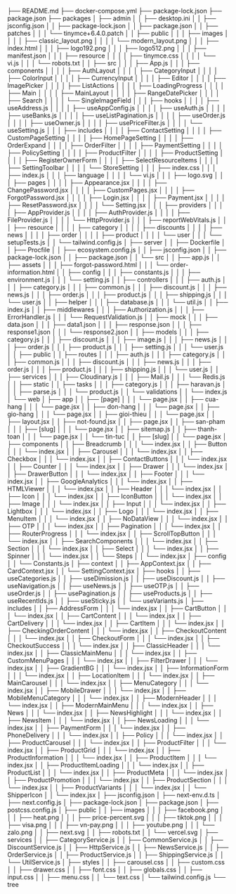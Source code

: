 ├── README.md
├── docker-compose.yml
├── package-lock.json
├── package.json
├── packages
│   ├── admin
│   │   ├── desktop.ini
│   │   ├── jsconfig.json
│   │   ├── package-lock.json
│   │   ├── package.json
│   │   ├── patches
│   │   │   └── tinymce+6.4.0.patch
│   │   ├── public
│   │   │   ├── images
│   │   │   │   ├── classic_layout.png
│   │   │   │   └── modern_layout.png
│   │   │   ├── index.html
│   │   │   ├── logo192.png
│   │   │   ├── logo512.png
│   │   │   ├── manifest.json
│   │   │   ├── resource
│   │   │   │   ├── tinymce.css
│   │   │   │   └── vi.js
│   │   │   └── robots.txt
│   │   ├── src
│   │   │   ├── App.js
│   │   │   ├── components
│   │   │   │   ├── AuthLayout
│   │   │   │   ├── CategoryInput
│   │   │   │   ├── ColorInput
│   │   │   │   ├── CurrencyInput
│   │   │   │   ├── Editor
│   │   │   │   ├── ImagePicker
│   │   │   │   ├── ListActions
│   │   │   │   ├── LoadingProgress
│   │   │   │   ├── Main
│   │   │   │   ├── MainLayout
│   │   │   │   ├── RangeDatePicker
│   │   │   │   ├── Search
│   │   │   │   └── SingleImageField
│   │   │   ├── hooks
│   │   │   │   ├── useAddress.js
│   │   │   │   ├── useAppConfig.js
│   │   │   │   ├── useAuth.js
│   │   │   │   ├── useBanks.js
│   │   │   │   ├── useListPagination.js
│   │   │   │   ├── useOrder.js
│   │   │   │   ├── useOwner.js
│   │   │   │   ├── usePriceFilter.js
│   │   │   │   └── useSetting.js
│   │   │   ├── includes
│   │   │   │   ├── ContactSetting
│   │   │   │   ├── CustomPageSetting
│   │   │   │   ├── HomePageSetting
│   │   │   │   ├── OrderExpand
│   │   │   │   ├── OrderFilter
│   │   │   │   ├── PaymentSetting
│   │   │   │   ├── PolicySetting
│   │   │   │   ├── ProductFilter
│   │   │   │   ├── ProductSetting
│   │   │   │   ├── RegisterOwnerForm
│   │   │   │   ├── SelectResourceItems
│   │   │   │   ├── SettingToolbar
│   │   │   │   └── StoreSetting
│   │   │   ├── index.css
│   │   │   ├── index.js
│   │   │   ├── language
│   │   │   │   └── vi.js
│   │   │   ├── logo.svg
│   │   │   ├── pages
│   │   │   │   ├── Appearance.jsx
│   │   │   │   ├── ChangePassword.jsx
│   │   │   │   ├── CustomPages.jsx
│   │   │   │   ├── ForgotPassword.jsx
│   │   │   │   ├── Login.jsx
│   │   │   │   ├── Payment.jsx
│   │   │   │   ├── ResetPassword.jsx
│   │   │   │   └── Setting.jsx
│   │   │   ├── providers
│   │   │   │   ├── AppProvider.js
│   │   │   │   ├── AuthProvider.js
│   │   │   │   ├── FileProvider.js
│   │   │   │   └── HttpProvider.js
│   │   │   ├── reportWebVitals.js
│   │   │   ├── resource
│   │   │   │   ├── category
│   │   │   │   ├── discounts
│   │   │   │   ├── news
│   │   │   │   ├── order
│   │   │   │   ├── product
│   │   │   │   └── user
│   │   │   └── setupTests.js
│   │   └── tailwind.config.js
│   ├── server
│   │   ├── Dockerfile
│   │   ├── Procfile
│   │   ├── ecosystem.config.js
│   │   ├── jsconfig.json
│   │   ├── package-lock.json
│   │   ├── package.json
│   │   └── src
│   │       ├── app.js
│   │       ├── assets
│   │       │   ├── forgot-password.html
│   │       │   └── order-information.html
│   │       ├── config
│   │       │   ├── constants.js
│   │       │   ├── environment.js
│   │       │   └── setting.js
│   │       ├── controllers
│   │       │   ├── auth.js
│   │       │   ├── category.js
│   │       │   ├── common.js
│   │       │   ├── discount.js
│   │       │   ├── news.js
│   │       │   ├── order.js
│   │       │   ├── product.js
│   │       │   ├── shipping.js
│   │       │   └── user.js
│   │       ├── helper
│   │       │   ├── database.js
│   │       │   └── util.js
│   │       ├── index.js
│   │       ├── middlewares
│   │       │   ├── Authorization.js
│   │       │   ├── ErrorHandler.js
│   │       │   └── RequestValidation.js
│   │       ├── mock
│   │       │   ├── data.json
│   │       │   ├── data1.json
│   │       │   ├── response.json
│   │       │   ├── response1.json
│   │       │   └── response2.json
│   │       ├── models
│   │       │   ├── category.js
│   │       │   ├── discount.js
│   │       │   ├── image.js
│   │       │   ├── news.js
│   │       │   ├── order.js
│   │       │   ├── product.js
│   │       │   ├── setting.js
│   │       │   └── user.js
│   │       ├── public
│   │       ├── routes
│   │       │   ├── auth.js
│   │       │   ├── category.js
│   │       │   ├── common.js
│   │       │   ├── discount.js
│   │       │   ├── news.js
│   │       │   ├── order.js
│   │       │   ├── product.js
│   │       │   ├── shipping.js
│   │       │   └── user.js
│   │       ├── services
│   │       │   ├── Cloudinary.js
│   │       │   ├── Mail.js
│   │       │   └── Redis.js
│   │       ├── static
│   │       ├── tasks
│   │       │   ├── category.js
│   │       │   ├── haravan.js
│   │       │   ├── parse.js
│   │       │   └── product.js
│   │       └── validations
│   │           └── index.js
│   └── web
│       ├── app
│       │   ├── [page]
│       │   │   └── page.jsx
│       │   ├── cua-hang
│       │   │   └── page.jsx
│       │   ├── don-hang
│       │   │   └── page.jsx
│       │   ├── gio-hang
│       │   │   └── page.jsx
│       │   ├── gioi-thieu
│       │   │   └── page.jsx
│       │   ├── layout.jsx
│       │   ├── not-found.jsx
│       │   ├── page.jsx
│       │   ├── san-pham
│       │   │   ├── [slug]
│       │   │   └── page.jsx
│       │   ├── sitemap.js
│       │   ├── thanh-toan
│       │   │   └── page.jsx
│       │   └── tin-tuc
│       │       ├── [slug]
│       │       └── page.jsx
│       ├── components
│       │   ├── Breadcrumb
│       │   │   └── index.jsx
│       │   ├── Button
│       │   │   └── index.jsx
│       │   ├── Carousel
│       │   │   └── index.jsx
│       │   ├── Checkbox
│       │   │   └── index.jsx
│       │   ├── ContactButtons
│       │   │   └── index.jsx
│       │   ├── Counter
│       │   │   └── index.jsx
│       │   ├── Drawer
│       │   │   └── index.jsx
│       │   ├── DrawerButton
│       │   │   └── index.jsx
│       │   ├── Footer
│       │   │   └── index.jsx
│       │   ├── GoogleAnalytics
│       │   │   └── index.jsx
│       │   ├── HTMLViewer
│       │   │   └── index.jsx
│       │   ├── Header
│       │   │   └── index.jsx
│       │   ├── Icon
│       │   │   └── index.jsx
│       │   ├── IconButton
│       │   │   └── index.jsx
│       │   ├── Image
│       │   │   └── index.jsx
│       │   ├── Input
│       │   │   └── index.jsx
│       │   ├── Lightbox
│       │   │   └── index.jsx
│       │   ├── Logo
│       │   │   └── index.jsx
│       │   ├── MenuItem
│       │   │   └── index.jsx
│       │   ├── NoDataView
│       │   │   └── index.jsx
│       │   ├── OTP
│       │   │   └── index.jsx
│       │   ├── Pagination
│       │   │   └── index.jsx
│       │   ├── RouterProgress
│       │   │   └── index.jsx
│       │   ├── ScrollTopButton
│       │   │   └── index.jsx
│       │   ├── SearchComponents
│       │   │   └── index.jsx
│       │   ├── Section
│       │   │   └── index.jsx
│       │   ├── Select
│       │   │   └── index.jsx
│       │   ├── Spinner
│       │   │   └── index.jsx
│       │   └── Steps
│       │       └── index.jsx
│       ├── config
│       │   └── Constants.js
│       ├── context
│       │   ├── AppContext.jsx
│       │   ├── CardContext.jsx
│       │   └── SettingContext.jsx
│       ├── hooks
│       │   ├── useCategories.js
│       │   ├── useDimission.js
│       │   ├── useDiscount.js
│       │   ├── useNavigation.js
│       │   ├── useNews.js
│       │   ├── useOTP.js
│       │   ├── useOrder.js
│       │   ├── usePagination.js
│       │   ├── useProducts.js
│       │   ├── useRecentIds.js
│       │   ├── useSticky.js
│       │   └── useVariants.js
│       ├── includes
│       │   ├── AddressForm
│       │   │   └── index.jsx
│       │   ├── CartButton
│       │   │   └── index.jsx
│       │   ├── CartContent
│       │   │   └── index.jsx
│       │   ├── CartDelivery
│       │   │   └── index.jsx
│       │   ├── CartItem
│       │   │   └── index.jsx
│       │   ├── CheckingOrderContent
│       │   │   └── index.jsx
│       │   ├── CheckoutContent
│       │   │   └── index.jsx
│       │   ├── CheckoutForm
│       │   │   └── index.jsx
│       │   ├── CheckoutSuccess
│       │   │   └── index.jsx
│       │   ├── ClassicHeader
│       │   │   └── index.jsx
│       │   ├── ClassicMainMenu
│       │   │   └── index.jsx
│       │   ├── CustomMenuPages
│       │   │   └── index.jsx
│       │   ├── FilterDrawer
│       │   │   └── index.jsx
│       │   ├── GradientBG
│       │   │   └── index.jsx
│       │   ├── InformationForm
│       │   │   └── index.jsx
│       │   ├── LocationItem
│       │   │   └── index.jsx
│       │   ├── MainCarousel
│       │   │   └── index.jsx
│       │   ├── MenuCategory
│       │   │   └── index.jsx
│       │   ├── MobileDrawer
│       │   │   └── index.jsx
│       │   ├── MobileMenuCategory
│       │   │   └── index.jsx
│       │   ├── ModernHeader
│       │   │   └── index.jsx
│       │   ├── ModernMainMenu
│       │   │   └── index.jsx
│       │   ├── News
│       │   │   └── index.jsx
│       │   ├── NewsHighlight
│       │   │   └── index.jsx
│       │   ├── NewsItem
│       │   │   └── index.jsx
│       │   ├── NewsLoading
│       │   │   └── index.jsx
│       │   ├── PaymentForm
│       │   │   └── index.jsx
│       │   ├── PhoneDelivery
│       │   │   └── index.jsx
│       │   ├── Policy
│       │   │   └── index.jsx
│       │   ├── ProductCarousel
│       │   │   └── index.jsx
│       │   ├── ProductFilter
│       │   │   └── index.jsx
│       │   ├── ProductGrid
│       │   │   └── index.jsx
│       │   ├── ProductInformation
│       │   │   └── index.jsx
│       │   ├── ProductItem
│       │   │   └── index.jsx
│       │   ├── ProductItemLoading
│       │   │   └── index.jsx
│       │   ├── ProductList
│       │   │   └── index.jsx
│       │   ├── ProductMeta
│       │   │   └── index.jsx
│       │   ├── ProductPromotion
│       │   │   └── index.jsx
│       │   ├── ProductSection
│       │   │   └── index.jsx
│       │   ├── ProductVariants
│       │   │   └── index.jsx
│       │   └── ShipperIcon
│       │       └── index.jsx
│       ├── jsconfig.json
│       ├── next-env.d.ts
│       ├── next.config.js
│       ├── package-lock.json
│       ├── package.json
│       ├── postcss.config.js
│       ├── public
│       │   ├── images
│       │   │   ├── facebook.png
│       │   │   ├── heat.png
│       │   │   ├── price-percent.svg
│       │   │   ├── tiktok.png
│       │   │   ├── visa.png
│       │   │   ├── vn-pay.png
│       │   │   ├── youtube.png
│       │   │   └── zalo.png
│       │   ├── next.svg
│       │   ├── robots.txt
│       │   └── vercel.svg
│       ├── services
│       │   ├── CategoryService.js
│       │   ├── CommonService.js
│       │   ├── DiscountService.js
│       │   ├── HttpService.js
│       │   ├── NewsService.js
│       │   ├── OrderService.js
│       │   ├── ProductService.js
│       │   ├── ShippingService.js
│       │   └── UtilService.js
│       ├── styles
│       │   ├── carousel.css
│       │   ├── custom.css
│       │   ├── drawer.css
│       │   ├── font.css
│       │   ├── globals.css
│       │   ├── input.css
│       │   ├── menu.css
│       │   └── text.css
│       └── tailwind.config.js
└── tree
